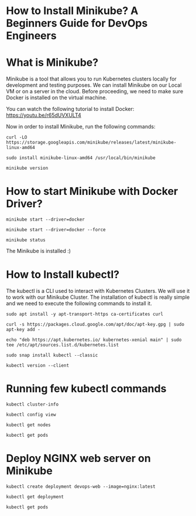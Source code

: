 # **How to Install Minikube? A Beginners Guide for DevOps Engineers**

# What is Minikube?

Minikube is a tool that allows you to run Kubernetes clusters locally for development and testing purposes. We can install Minikube on our Local VM or on a server in the cloud. Before proceeding, we need to make sure Docker is installed on the virtual machine.

You can watch the following tutorial to install Docker: https://youtu.be/r65dUVXULT4

Now in order to install Minikube, run the following commands:

`curl -LO https://storage.googleapis.com/minikube/releases/latest/minikube-linux-amd64`

`sudo install minikube-linux-amd64 /usr/local/bin/minikube`

`minikube version`

# How to start Minikube with Docker Driver?

`minikube start --driver=docker`

`minikube start --driver=docker --force`

`minikube status`

The Minikube is installed :)

# How to Install kubectl?

The kubectl is a CLI used to interact with Kubernetes Clusters. We will use it to work with our Minikube Cluster. The installation of kubectl is really simple and we need to execute the following commands to install it.

`sudo apt install -y apt-transport-https ca-certificates curl`

`curl -s https://packages.cloud.google.com/apt/doc/apt-key.gpg | sudo apt-key add -`

`echo "deb https://apt.kubernetes.io/ kubernetes-xenial main" | sudo tee /etc/apt/sources.list.d/kubernetes.list`

`sudo snap install kubectl --classic`

`kubectl version --client`

# Running few kubectl commands

`kubectl cluster-info`

`kubectl config view`

`kubectl get nodes`

`kubectl get pods`

# Deploy NGINX web server on Minikube

`kubectl create deployment devops-web --image=nginx:latest`

`kubectl get deployment`

`kubectl get pods`


